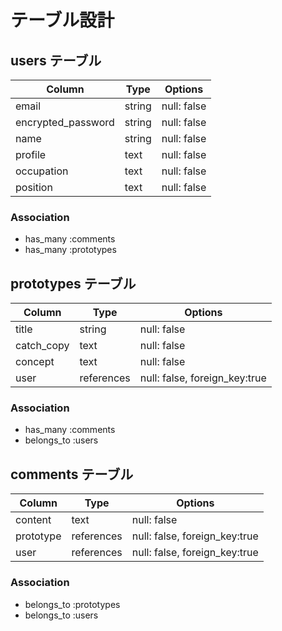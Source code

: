 # テーブル設計

## users テーブル

| Column              | Type   | Options     |
| ------------------  | ------ | ----------- |
| email               | string | null: false |
| encrypted_password  | string | null: false |
| name                | string | null: false |
| profile             | text   | null: false |
| occupation          | text   | null: false |
| position            | text   | null: false |

### Association

- has_many :comments
- has_many :prototypes


## prototypes テーブル

| Column              | Type         | Options     |
| ------------------  | ------       | ----------- |
| title               | string       | null: false |
| catch_copy          | text         | null: false |
| concept             | text         | null: false |
| user                | references   | null: false, foreign_key:true |

### Association

- has_many :comments
- belongs_to :users


## comments テーブル

| Column              | Type         | Options     |
| ------------------  | ------       | ----------- |
| content             | text         | null: false |
| prototype           | references   | null: false, foreign_key:true |
| user                | references   | null: false, foreign_key:true |

### Association

- belongs_to :prototypes
- belongs_to :users